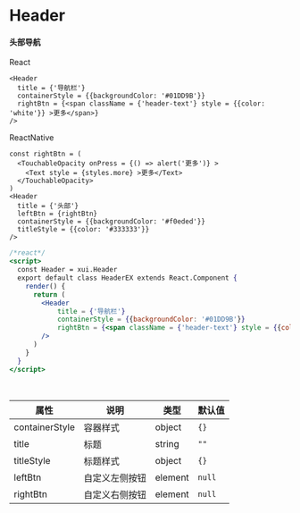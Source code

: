 # Header

#### 头部导航

React

```
<Header
  title = {'导航栏'}
  containerStyle = {{backgroundColor: '#01DD9B'}}
  rightBtn = {<span className = {'header-text'} style = {{color: 'white'}} >更多</span>}
/>
```

ReactNative

```
const rightBtn = (
  <TouchableOpacity onPress = {() => alert('更多')} >
    <Text style = {styles.more} >更多</Text>
  </TouchableOpacity>
)
<Header
  title = {'头部'}
  leftBtn = {rightBtn}
  containerStyle = {{backgroundColor: '#f0eded'}}
  titleStyle = {{color: '#333333'}}
/>
```

```jsx
/*react*/
<script>
  const Header = xui.Header
  export default class HeaderEX extends React.Component {
    render() {
      return (
        <Header
            title = {'导航栏'}
            containerStyle = {{backgroundColor: '#01DD9B'}}
            rightBtn = {<span className = {'header-text'} style = {{color: 'white'}} >更多</span>}
        />
      )
    }
  }
</script>
```

<br/>

属性 | 说明 | 类型 | 默认值
----|-----|------|------
containerStyle | 容器样式 | object | `{}`
title | 标题 | string | `""`
titleStyle | 标题样式 | object | `{}`
leftBtn | 自定义左侧按钮 | element | `null`
rightBtn | 自定义右侧按钮 | element | `null`